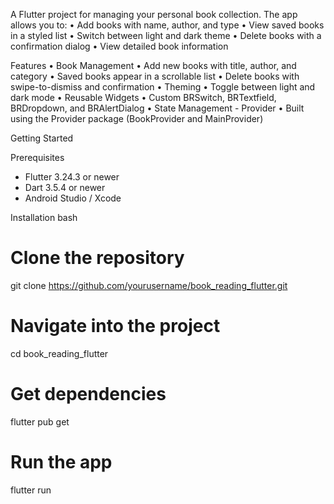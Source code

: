 A Flutter project for managing your personal book collection. The app allows you to:
	•	Add books with name, author, and type
	•	View saved books in a styled list
	•	Switch between light and dark theme
	•	Delete books with a confirmation dialog
	•	View detailed book information
  
Features
	•	Book Management
	•	Add new books with title, author, and category
	•	Saved books appear in a scrollable list
	•	Delete books with swipe-to-dismiss and confirmation
	•	Theming
	•	Toggle between light and dark mode
	•	Reusable Widgets
	•	Custom BRSwitch, BRTextfield, BRDropdown, and BRAlertDialog
	•	State Management - Provider
	•	Built using the Provider package (BookProvider and MainProvider)

Getting Started

Prerequisites
- Flutter 3.24.3 or newer
- Dart 3.5.4 or newer
- Android Studio / Xcode

Installation
bash

# Clone the repository
git clone https://github.com/yourusername/book_reading_flutter.git

# Navigate into the project
cd book_reading_flutter

# Get dependencies
flutter pub get

# Run the app
flutter run


